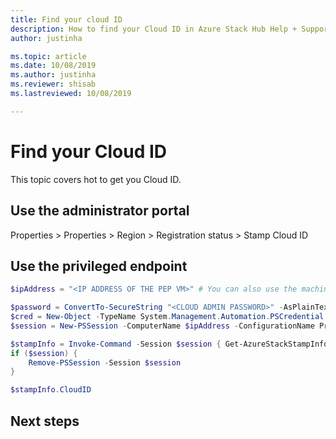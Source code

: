 ```yaml
---
title: Find your cloud ID  
description: How to find your Cloud ID in Azure Stack Hub Help + Support.
author: justinha

ms.topic: article
ms.date: 10/08/2019
ms.author: justinha
ms.reviewer: shisab
ms.lastreviewed: 10/08/2019

---
```

# Find your Cloud ID

This topic covers hot to get you Cloud ID. 

## Use the administrator portal

Properties > Properties > Region > Registration status > Stamp Cloud ID





##  Use the privileged endpoint



```powershell
$ipAddress = "<IP ADDRESS OF THE PEP VM>" # You can also use the machine name instead of IP here.

$password = ConvertTo-SecureString "<CLOUD ADMIN PASSWORD>" -AsPlainText -Force
$cred = New-Object -TypeName System.Management.Automation.PSCredential ("<DOMAIN NAME>\CloudAdmin", $password)
$session = New-PSSession -ComputerName $ipAddress -ConfigurationName PrivilegedEndpoint -Credential $cred

$stampInfo = Invoke-Command -Session $session { Get-AzureStackStampInformation }
if ($session) {
    Remove-PSSession -Session $session
}

$stampInfo.CloudID
```

## Next steps



